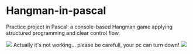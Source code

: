 # Hangman-in-pascal
Practice project in Pascal: a console-based Hangman game applying structured programming and clear control flow.

<img src="https://user-images.githubusercontent.com/73097560/115834477-dbab4500-a447-11eb-908a-139a6edaec5c.gif">
                      Actually it's not working... please be carefull, your pc can turn down!
                
<img src="https://user-images.githubusercontent.com/73097560/115834477-dbab4500-a447-11eb-908a-139a6edaec5c.gif">
